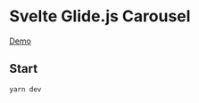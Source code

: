 # Svelte Glide.js Carousel

[Demo](https://freemanlam.github.io/svelte-glidejs-carousel/)

## Start
```bash
yarn dev
```
